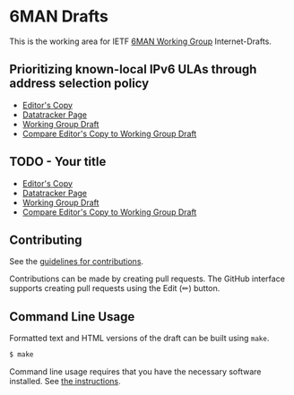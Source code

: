 <!-- regenerate: on (set to off if you edit this file) -->

# 6MAN Drafts

This is the working area for IETF [6MAN Working Group](https://datatracker.ietf.org/group/6man/documents/) Internet-Drafts.

## Prioritizing known-local IPv6 ULAs through address selection policy

* [Editor's Copy](https://buraglio.github.io/draft-buraglio-6man-rfc6724-update/#go.draft-ietf-6man-rfc6724-update.html)
* [Datatracker Page](https://datatracker.ietf.org/doc/draft-ietf-6man-rfc6724-update)
* [Working Group Draft](https://datatracker.ietf.org/doc/html/draft-ietf-6man-rfc6724-update)
* [Compare Editor's Copy to Working Group Draft](https://buraglio.github.io/draft-buraglio-6man-rfc6724-update/#go.draft-ietf-6man-rfc6724-update.diff)

## TODO - Your title

* [Editor's Copy](https://buraglio.github.io/draft-buraglio-6man-rfc6724-update/#go.draft-todo-yourname-protocol.html)
* [Datatracker Page](https://datatracker.ietf.org/doc/draft-todo-yourname-protocol)
* [Working Group Draft](https://datatracker.ietf.org/doc/html/draft-todo-yourname-protocol)
* [Compare Editor's Copy to Working Group Draft](https://buraglio.github.io/draft-buraglio-6man-rfc6724-update/#go.draft-todo-yourname-protocol.diff)


## Contributing

See the
[guidelines for contributions](https://github.com/buraglio/draft-buraglio-6man-rfc6724-update/blob/main/CONTRIBUTING.md).

Contributions can be made by creating pull requests.
The GitHub interface supports creating pull requests using the Edit (✏) button.


## Command Line Usage

Formatted text and HTML versions of the draft can be built using `make`.

```sh
$ make
```

Command line usage requires that you have the necessary software installed.  See
[the instructions](https://github.com/martinthomson/i-d-template/blob/main/doc/SETUP.md).

